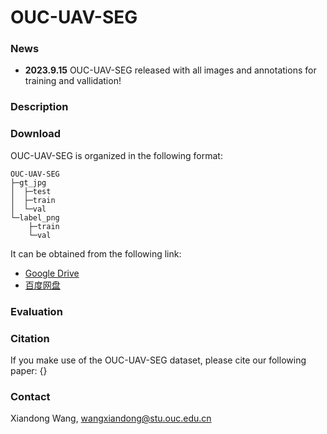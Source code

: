 # OUC-UAV-SEG

### News
- **2023.9.15** OUC-UAV-SEG released with all images and annotations for training and vallidation!
### Description

### Download
OUC-UAV-SEG is organized in the following format:
```
OUC-UAV-SEG
├─gt_jpg
│  ├─test
│  ├─train
│  └─val
└─label_png
    ├─train
    └─val
```
It can be obtained from the following link:
- [Google Drive](https://drive.google.com/file/d/17ebUnIegQxWGeOyr-JeBraqJCkHJJTM3/view?usp=sharing)
- [百度网盘](https://pan.baidu.com/s/1FnZEuSD4MLsd6-efB2G8vQ)


### Evaluation

### Citation
If you make use of the OUC-UAV-SEG dataset, please cite our following paper:
{}

### Contact
Xiandong Wang, wangxiandong@stu.ouc.edu.cn
